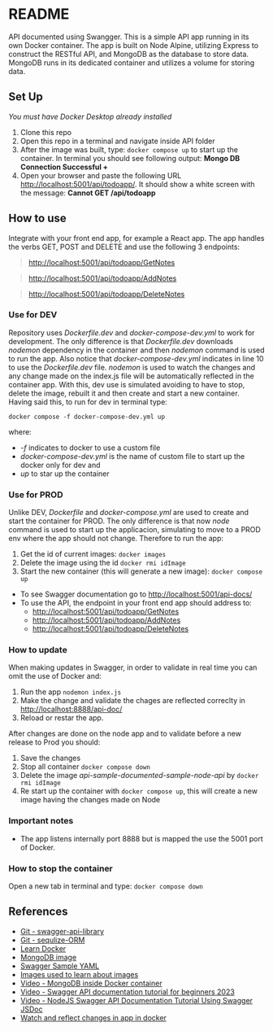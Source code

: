 # README

API documented using Swangger.
This is a simple API app running in its own Docker container. The app is built on Node Alpine, utilizing Express to construct the RESTful API, and MongoDB as the database to store data. MongoDB runs in its dedicated container and utilizes a volume for storing data.

## Set Up

_You must have Docker Desktop already installed_

1. Clone this repo
2. Open this repo in a terminal and navigate inside API folder
3. After the image was built, type: `docker compose up` to start up the container. In terminal you should see following output:
   **Mongo DB Connection Successful +**
4. Open your browser and paste the following URL [http://localhost:5001/api/todoapp/](http://localhost:5001/api/todoapp/). It should show a white screen with the message:
   **Cannot GET /api/todoapp**

## How to use

Integrate with your front end app, for example a React app. The app handles the verbs GET, POST and DELETE and use the following 3 endpoints:

> [http://localhost:5001/api/todoapp/GetNotes](http://localhost:5001/api/todoapp/GetNotes)

> [http://localhost:5001/api/todoapp/AddNotes](http://localhost:5001/api/todoapp/AddNotes)

> [http://localhost:5001/api/todoapp/DeleteNotes](http://localhost:5001/api/todoapp/DeleteNotes)

### Use for DEV

Repository uses _Dockerfile.dev_ and _docker-compose-dev.yml_ to work for development.
The only difference is that _Dockerfile.dev_ downloads _nodemon_ dependency in the container and then _nodemon_ command is used to run the app.
Also notice that _docker-compose-dev.yml_ indicates in line 10 to use the _Dockerfile.dev_ file.
_nodemon_ is used to watch the changes and any change made on the index.js file will be automatically reflected in the container app. With this, dev use is simulated avoiding to have to stop, delete the image, rebuilt it and then create and start a new container.
Having said this, to run for dev in terminal type:

`docker compose -f docker-compose-dev.yml up`

where:

- _-f_ indicates to docker to use a custom file
- _docker-compose-dev.yml_ is the name of custom file to start up the docker only for dev and
- _up_ to star up the container

### Use for PROD

Unlike DEV, _Dockerfile_ and _docker-compose.yml_ are used to create and start the container for PROD. The only difference is that now _node_ command is used to start up the applicacion, simulating to move to a PROD env where the app should not change.
Therefore to run the app:

1. Get the id of current images: `docker images`
2. Delete the image using the id `docker rmi idImage`
3. Start the new container (this will generate a new image): `docker compose up`

- To see Swagger documentation go to [http://localhost:5001/api-docs/](http://localhost:5001/api-docs/)
- To use the API, the endpoint in your front end app should address to:
  - [http://localhost:5001/api/todoapp/GetNotes](http://localhost:5001/api/todoapp/GetNotes)
  - [http://localhost:5001/api/todoapp/AddNotes](http://localhost:5001/api/todoapp/AddNotes)
  - [http://localhost:5001/api/todoapp/DeleteNotes](http://localhost:5001/api/todoapp/DeleteNotes)

### How to update

When making updates in Swagger, in order to validate in real time you can omit the use of Docker and:

1. Run the app `nodemon index.js`
2. Make the change and validate the chages are reflected correclty in [http://localhost:8888/api-doc/](http://localhost:8888/api-doc/)
3. Reload or restar the app.

After changes are done on the node app and to validate before a new release to Prod you should:

1. Save the changes
2. Stop all container `docker compose down`
3. Delete the image _api-sample-documented-sample-node-api_ by `docker rmi idImage`
4. Re start up the container with `docker compose up`, this will create a new image having the changes made on Node

### Important notes

- The app listens internally port 8888 but is mapped the use the 5001 port of Docker.

### How to stop the container

Open a new tab in terminal and type:
`docker compose down`

## References

- [Git - swagger-api-library](https://github.com/satansdeer/swagger-api-library)
- [Git - sequlize-ORM](https://github.com/developerarif55/sequlize-ORM)
- [Learn Docker](https://www.youtube.com/watch?v=CV_Uf3Dq-EU)
- [MongoDB image](https://hub.docker.com/_/mongo)
- [Swagger Sample YAML](https://editor.swagger.io/?url=https://ga4gh.github.io/task-execution-schemas/openapi.yaml)
- [Images used to learn about images](https://www.youtube.com/watch?v=pg19Z8LL06w&t=2912s)
- [Video - MongoDB inside Docker container](https://www.youtube.com/watch?v=uklyCSKQ1Po)
- [Video - Swagger API documentation tutorial for beginners 2023](https://www.youtube.com/watch?v=dhMlXoTD3mQ&t=207s)
- [Video - NodeJS Swagger API Documentation Tutorial Using Swagger JSDoc](https://www.youtube.com/watch?v=S8kmHtQeflo)
- [Watch and reflect changes in app in docker](https://youtu.be/4Dko5W96WHg?si=Z-HCOucrObvj_mLo&t=4959)
